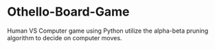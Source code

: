 # Othello-Board-Game
Human VS Computer game using Python utilize the alpha-beta pruning algorithm to decide on computer moves.
